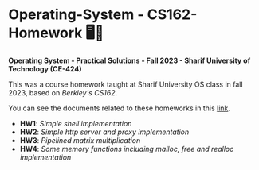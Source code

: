 # Operating-System - CS162-Homework 🖥️🐧
**Operating System - Practical Solutions - Fall 2023 - Sharif University of Technology (CE-424)**

This was a course homework taught at Sharif University OS class in fall 2023, based on *Berkley's CS162*.

You can see the documents related to these homeworks in this [link](https://inst.eecs.berkeley.edu/~cs162/fa22/).

* **HW1**: *Simple shell implementation*
* **HW2**: *Simple http server and proxy implementation*
* **HW3**: *Pipelined matrix multiplication*
* **HW4**: *Some memory functions including malloc, free and realloc implementation*
